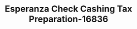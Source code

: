 ---
f_zip-code: 95023
f_state-code: CA
title: Esperanza Check Cashing Tax Preparation-16836
f_phone: 831-638-9165
f_city-only: Hollister
f_address: Hollister Hollister
f_location-unique-id: '16836'
slug: esperanza-check-cashing-tax-preparation-16836
updated-on: '2024-05-30T13:46:58.046Z'
created-on: '2024-05-30T13:36:59.803Z'
published-on: '2024-05-30T13:54:32.469Z'
f_city-state: cms/city/hollister-ca.md
f_company: cms/company/esperanza-check-cashing-tax-preparation.md
f_state: cms/state/california.md
layout: '[payday-loan].html'
tags: payday-loan
---